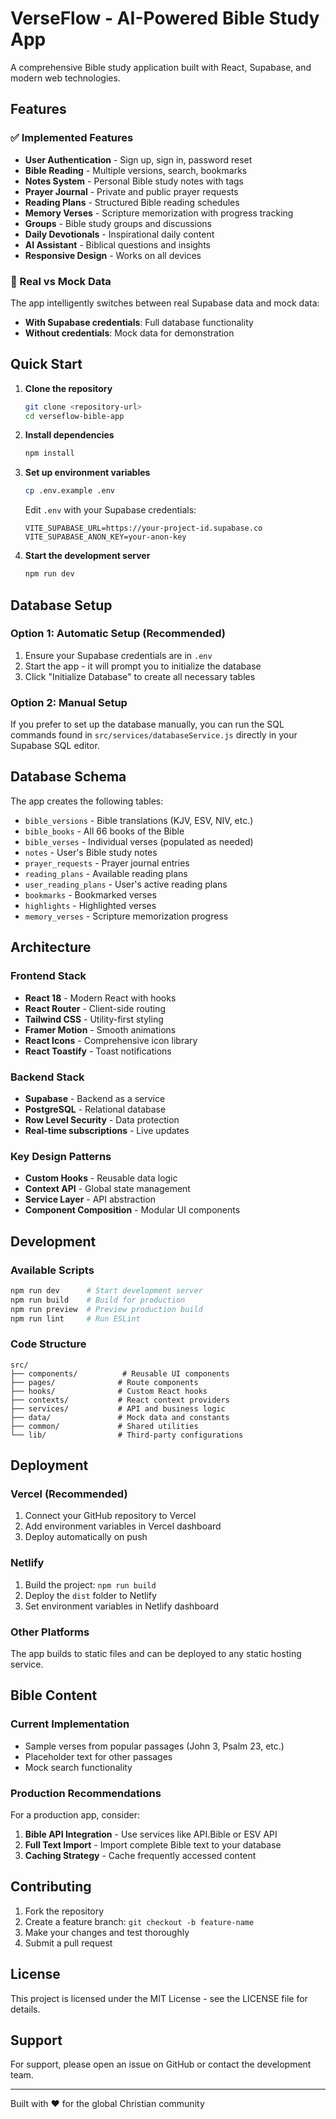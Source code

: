 # VerseFlow - AI-Powered Bible Study App

A comprehensive Bible study application built with React, Supabase, and modern web technologies.

## Features

### ✅ Implemented Features
- **User Authentication** - Sign up, sign in, password reset
- **Bible Reading** - Multiple versions, search, bookmarks
- **Notes System** - Personal Bible study notes with tags
- **Prayer Journal** - Private and public prayer requests
- **Reading Plans** - Structured Bible reading schedules
- **Memory Verses** - Scripture memorization with progress tracking
- **Groups** - Bible study groups and discussions
- **Daily Devotionals** - Inspirational daily content
- **AI Assistant** - Biblical questions and insights
- **Responsive Design** - Works on all devices

### 🔄 Real vs Mock Data
The app intelligently switches between real Supabase data and mock data:
- **With Supabase credentials**: Full database functionality
- **Without credentials**: Mock data for demonstration

## Quick Start

1. **Clone the repository**
   ```bash
   git clone <repository-url>
   cd verseflow-bible-app
   ```

2. **Install dependencies**
   ```bash
   npm install
   ```

3. **Set up environment variables**
   ```bash
   cp .env.example .env
   ```
   Edit `.env` with your Supabase credentials:
   ```
   VITE_SUPABASE_URL=https://your-project-id.supabase.co
   VITE_SUPABASE_ANON_KEY=your-anon-key
   ```

4. **Start the development server**
   ```bash
   npm run dev
   ```

## Database Setup

### Option 1: Automatic Setup (Recommended)
1. Ensure your Supabase credentials are in `.env`
2. Start the app - it will prompt you to initialize the database
3. Click "Initialize Database" to create all necessary tables

### Option 2: Manual Setup
If you prefer to set up the database manually, you can run the SQL commands found in `src/services/databaseService.js` directly in your Supabase SQL editor.

## Database Schema

The app creates the following tables:
- `bible_versions` - Bible translations (KJV, ESV, NIV, etc.)
- `bible_books` - All 66 books of the Bible
- `bible_verses` - Individual verses (populated as needed)
- `notes` - User's Bible study notes
- `prayer_requests` - Prayer journal entries
- `reading_plans` - Available reading plans
- `user_reading_plans` - User's active reading plans
- `bookmarks` - Bookmarked verses
- `highlights` - Highlighted verses
- `memory_verses` - Scripture memorization progress

## Architecture

### Frontend Stack
- **React 18** - Modern React with hooks
- **React Router** - Client-side routing
- **Tailwind CSS** - Utility-first styling
- **Framer Motion** - Smooth animations
- **React Icons** - Comprehensive icon library
- **React Toastify** - Toast notifications

### Backend Stack
- **Supabase** - Backend as a service
- **PostgreSQL** - Relational database
- **Row Level Security** - Data protection
- **Real-time subscriptions** - Live updates

### Key Design Patterns
- **Custom Hooks** - Reusable data logic
- **Context API** - Global state management
- **Service Layer** - API abstraction
- **Component Composition** - Modular UI components

## Development

### Available Scripts
```bash
npm run dev      # Start development server
npm run build    # Build for production
npm run preview  # Preview production build
npm run lint     # Run ESLint
```

### Code Structure
```
src/
├── components/          # Reusable UI components
├── pages/              # Route components
├── hooks/              # Custom React hooks
├── contexts/           # React context providers
├── services/           # API and business logic
├── data/               # Mock data and constants
├── common/             # Shared utilities
└── lib/                # Third-party configurations
```

## Deployment

### Vercel (Recommended)
1. Connect your GitHub repository to Vercel
2. Add environment variables in Vercel dashboard
3. Deploy automatically on push

### Netlify
1. Build the project: `npm run build`
2. Deploy the `dist` folder to Netlify
3. Set environment variables in Netlify dashboard

### Other Platforms
The app builds to static files and can be deployed to any static hosting service.

## Bible Content

### Current Implementation
- Sample verses from popular passages (John 3, Psalm 23, etc.)
- Placeholder text for other passages
- Mock search functionality

### Production Recommendations
For a production app, consider:
1. **Bible API Integration** - Use services like API.Bible or ESV API
2. **Full Text Import** - Import complete Bible text to your database
3. **Caching Strategy** - Cache frequently accessed content

## Contributing

1. Fork the repository
2. Create a feature branch: `git checkout -b feature-name`
3. Make your changes and test thoroughly
4. Submit a pull request

## License

This project is licensed under the MIT License - see the LICENSE file for details.

## Support

For support, please open an issue on GitHub or contact the development team.

---

Built with ❤️ for the global Christian community